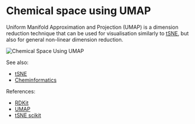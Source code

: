 <!-- TITLE: Chemical Space Using UMAP -->
<!-- SUBTITLE: -->

# Chemical space using UMAP

Uniform Manifold Approximation and Projection (UMAP) is a dimension reduction technique that can be 
used for visualisation similarly to [tSNE](https://scikit-learn.org/stable/modules/generated/sklearn.manifold.TSNE.html), 
but also for general non-linear dimension reduction. 

![Chemical Space Using UMAP](../../../uploads/chem/umap.png "Chemical Space Using UMAP")

See also:

* [tSNE](tsne.md)
* [Cheminformatics](../cheminformatics.md)

References:

* [RDKit](https://www.rdkit.org)
* [UMAP](https://umap-learn.readthedocs.io/en/latest/)
* [tSNE scikit](https://scikit-learn.org/stable/modules/generated/sklearn.manifold.TSNE.html)
